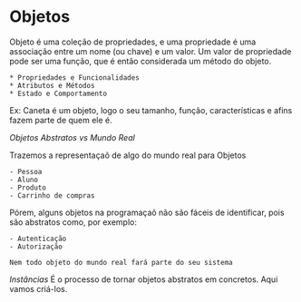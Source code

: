 # Objetos

Objeto é uma coleção de propriedades, e uma propriedade é uma 
associação entre um nome (ou chave) e um valor. Um valor de propriedade
pode ser uma função, que é então considerada um método do objeto.

    * Propriedades e Funcionalidades
    * Atributos e Métodos
    * Estado e Comportamento

Ex: Caneta é um objeto, logo o seu tamanho, função, características e afins fazem parte de quem ele é.

_Objetos Abstratos vs Mundo Real_

Trazemos a representaçaõ de algo do mundo real para Objetos

    - Pessoa
    - Aluno
    - Produto
    - Carrinho de compras

Pórem, alguns objetos na programaçaõ não são fáceis de identificar, pois são abstratos como, por exemplo:

    - Autenticação
    - Autorização

`Nem todo objeto do mundo real fará parte do seu sistema`

_Instâncias_ 
É o processo de tornar objetos abstratos em concretos. Aqui vamos criá-los.